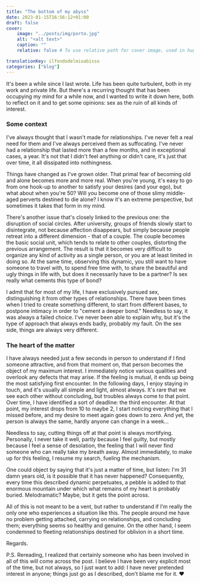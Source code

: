 ```yaml
---
title: "The bottom of my abyss"
date: 2023-01-15T16:56:12+01:00
draft: false
cover:
    image: "../posts/img/porto.jpg"
    alt: "<alt text>"
    caption: ""
    relative: false # To use relative path for cover image, used in hugo Page-bundles

translationKey: ilfondodelmioabisso
categories: ["blog"]
---
```


It's been a while since I last wrote. Life has been quite turbulent, both in my work and private life. But there's a recurring thought that has been occupying my mind for a while now, and I wanted to write it down here, both to reflect on it and to get some opinions: sex as the ruin of all kinds of interest.

### Some context
I've always thought that I wasn't made for relationships. I've never felt a real need for them and I've always perceived them as suffocating. I've never had a relationship that lasted more than a few months, and in exceptional cases, a year. It's not that I didn't feel anything or didn't care, it's just that over time, it all dissipated into nothingness.

Things have changed as I've grown older. That primal fear of becoming old and alone becomes more and more real. When you're young, it's easy to go from one hook-up to another to satisfy your desires (and your ego), but what about when you're 50? Will you become one of those slimy middle-aged perverts destined to die alone? I know it's an extreme perspective, but sometimes it takes that form in my mind.

There's another issue that's closely linked to the previous one: the disruption of social circles. After university, groups of friends slowly start to disintegrate, not because affection disappears, but simply because people retreat into a different dimension - that of a couple. The couple becomes the basic social unit, which tends to relate to other couples, distorting the previous arrangement. The result is that it becomes very difficult to organize any kind of activity as a single person, or you are at least limited in doing so. At the same time, observing this dynamic, you still want to have someone to travel with, to spend free time with, to share the beautiful and ugly things in life with, but does it necessarily have to be a partner? Is sex really what cements this type of bond?

I admit that for most of my life, I have exclusively pursued sex, distinguishing it from other types of relationships. There have been times when I tried to create something different, to start from different bases, to postpone intimacy in order to "cement a deeper bond." Needless to say, it was always a failed choice. I've never been able to explain why, but it's the type of approach that always ends badly, probably my fault.
On the sex side, things are always very different.

### The heart of the matter

I have always needed just a few seconds in person to understand if I find someone attractive, and from that moment on, that person becomes the object of my maximum interest. I immediately notice various qualities and overlook any defects that may arise. If the feeling is mutual, it ends up being the most satisfying first encounter. In the following days, I enjoy staying in touch, and it's usually all simple and light, almost always. It's rare that we see each other without concluding, but troubles always come to that point. Over time, I have identified a sort of deadline: the third encounter. At that point, my interest drops from 10 to maybe 2, I start noticing everything that I missed before, and my desire to meet again goes down to zero. And yet, the person is always the same, hardly anyone can change in a week...

Needless to say, cutting things off at that point is always mortifying. Personally, I never take it well, partly because I feel guilty, but mostly because I feel a sense of desolation, the feeling that I will never find someone who can really take my breath away. Almost immediately, to make up for this feeling, I resume my search, fueling the mechanism.

One could object by saying that it's just a matter of time, but listen: I'm 31 damn years old, is it possible that it has never happened? Consequently, every time this described dynamic perpetuates, a pebble is added to that enormous mountain under which what remains of my heart is probably buried. Melodramatic? Maybe, but it gets the point across.

All of this is not meant to be a vent, but rather to understand if I'm really the only one who experiences a situation like this. The people around me have no problem getting attached, carrying on relationships, and concluding them; everything seems so healthy and genuine. On the other hand, I seem condemned to fleeting relationships destined for oblivion in a short time.

Regards.

P.S. Rereading, I realized that certainly someone who has been involved in all of this will come across the post. I believe I have been very explicit most of the time, but not always, so I just want to add: I have never pretended interest in anyone; things just go as I described, don't blame me for it. ❤️
